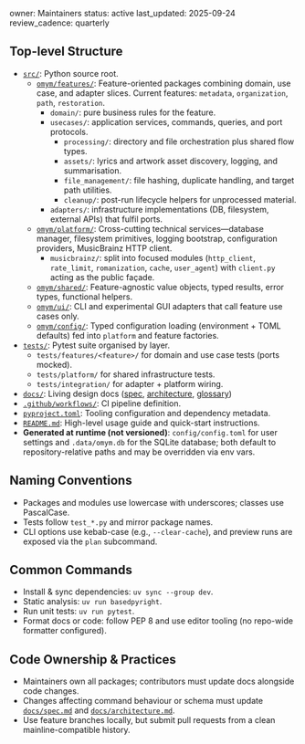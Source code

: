 owner: Maintainers
status: active
last_updated: 2025-09-24
review_cadence: quarterly

## Top-level Structure
- [`src/`](../src): Python source root.
  - [`omym/features/`](../src/omym/features): Feature-oriented packages combining domain, use case, and adapter slices. Current features: `metadata`, `organization`, `path`, `restoration`.
    - `domain/`: pure business rules for the feature.
    - `usecases/`: application services, commands, queries, and port protocols.
        - `processing/`: directory and file orchestration plus shared flow types.
        - `assets/`: lyrics and artwork asset discovery, logging, and summarisation.
        - `file_management/`: file hashing, duplicate handling, and target path utilities.
        - `cleanup/`: post-run lifecycle helpers for unprocessed material.
    - `adapters/`: infrastructure implementations (DB, filesystem, external APIs) that fulfil ports.
  - [`omym/platform/`](../src/omym/platform): Cross-cutting technical services—database manager, filesystem primitives, logging bootstrap, configuration providers, MusicBrainz HTTP client.
    - `musicbrainz/`: split into focused modules (`http_client`, `rate_limit`, `romanization`, `cache`, `user_agent`) with `client.py` acting as the public façade.
  - [`omym/shared/`](../src/omym/shared): Feature-agnostic value objects, typed results, error types, functional helpers.
  - [`omym/ui/`](../src/omym/ui): CLI and experimental GUI adapters that call feature use cases only.
  - [`omym/config/`](../src/omym/config): Typed configuration loading (environment + TOML defaults) fed into `platform` and feature factories.
- [`tests/`](../tests): Pytest suite organised by layer.
  - `tests/features/<feature>/` for domain and use case tests (ports mocked).
  - `tests/platform/` for shared infrastructure tests.
  - `tests/integration/` for adapter + platform wiring.
- [`docs/`](./): Living design docs ([spec](spec.md), [architecture](architecture.md), [glossary](glossary.md))
- [`.github/workflows/`](../.github/workflows): CI pipeline definition.
- [`pyproject.toml`](../pyproject.toml): Tooling configuration and dependency metadata.
- [`README.md`](../README.md): High-level usage guide and quick-start instructions.
- **Generated at runtime (not versioned)**: `config/config.toml` for user settings and `.data/omym.db` for the SQLite database; both default to repository-relative paths and may be overridden via env vars.

## Naming Conventions
- Packages and modules use lowercase with underscores; classes use PascalCase.
- Tests follow `test_*.py` and mirror package names.
- CLI options use kebab-case (e.g., `--clear-cache`), and preview runs are exposed via the `plan` subcommand.

## Common Commands
- Install & sync dependencies: `uv sync --group dev`.
- Static analysis: `uv run basedpyright`.
- Run unit tests: `uv run pytest`.
- Format docs or code: follow PEP 8 and use editor tooling (no repo-wide formatter configured).

## Code Ownership & Practices
- Maintainers own all packages; contributors must update docs alongside code changes.
- Changes affecting command behaviour or schema must update [`docs/spec.md`](spec.md) and [`docs/architecture.md`](architecture.md).
- Use feature branches locally, but submit pull requests from a clean mainline-compatible history.
